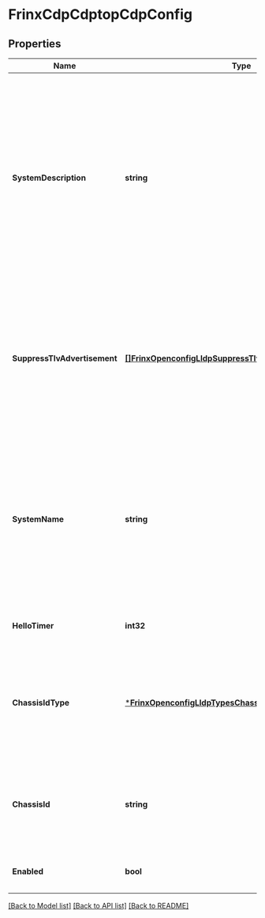 # FrinxCdpCdptopCdpConfig

## Properties
Name | Type | Description | Notes
------------ | ------------- | ------------- | -------------
**SystemDescription** | **string** | Optional[The system description field shall contain an alpha-numeric string that is the textual description of the network entity. The system description should include the full name and version identification of the system&#39;s hardware type, software operating system, and networking software. If implementations support IETF RFC 3418, the sysDescr object should be used for this field.] REF:Optional.empty | [optional] [default to null]
**SuppressTlvAdvertisement** | [**[]FrinxOpenconfigLldpSuppressTlvAdvertisementIdentityref**](frinx.openconfig.lldp.SuppressTlvAdvertisementIdentityref.md) | Optional[Indicates whether the local system should suppress the advertisement of particular TLVs with the LLDP PDUs that it transmits. Where a TLV type is specified within this list, it should not be included in any LLDP PDU transmitted by the local agent.] REF:Optional.empty | [optional] [default to null]
**SystemName** | **string** | Optional[The system name field shall contain an alpha-numeric string that indicates the system&#39;s administratively assigned name. The system name should be the system&#39;s fully qualified domain name. If implementations support IETF RFC 3418, the sysName object should be used for this field.] REF:Optional.empty | [optional] [default to null]
**HelloTimer** | **int32** | Optional[System level hello timer for the LLDP protocol.] REF:Optional.empty | [optional] [default to null]
**ChassisIdType** | [***FrinxOpenconfigLldpTypesChassisIdType**](frinx.openconfig.lldp.types.ChassisIdType.md) | Optional[This field identifies the format and source of the chassis identifier string. It is an enumerator defined by the LldpChassisIdSubtype object from IEEE 802.1AB MIB.] REF:Optional.empty | [optional] [default to null]
**ChassisId** | **string** | Optional[The Chassis ID is a mandatory TLV which identifies the chassis component of the endpoint identifier associated with the transmitting LLDP agent] REF:Optional.empty | [optional] [default to null]
**Enabled** | **bool** | Optional[System level state of the LLDP protocol.] REF:Optional.empty | [optional] [default to null]

[[Back to Model list]](../README.md#documentation-for-models) [[Back to API list]](../README.md#documentation-for-api-endpoints) [[Back to README]](../README.md)


